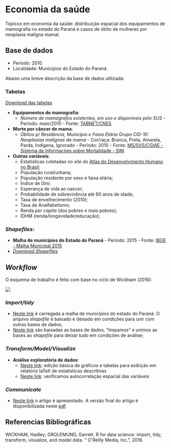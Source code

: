 # Economia da saúde

Tópicos em economia da saúde: distribuição espacial dos equipamentos de mamografia no estado do Paraná e casos de óbito de mulheres por neoplasia malígna mamal.

## Base de dados

- Período: 2010.
- Localidade: Municípios do Estado do Paraná.

Abaixo uma breve descrição da base de dados utilizada:

### Tabelas
[_Download_ das tabelas](https://github.com/rdurl0/economia_da_saude/tree/master/Tabelas)
- **Equipamentos de mamografia**:
  - _Número de mamógrafos existentes, em uso e disponíveis pelo SUS_ - Período: maio/2010 - Fonte: [TABNET/CNES](http://www2.datasus.gov.br/DATASUS/index.php?area=0204&id=11671&VObj=http://tabnet.datasus.gov.br/cgi/deftohtm.exe?cnes/cnv/equipo).
- **Morte por câncer de mama**:
  - _Óbitos p/ Residência, Município e Faixa Etária Grupo CID-10: Neoplasias malignas da mama_ - Cor/raça: Branca, Preta, Amarela, Parda, Indígena, Ignorado - Período: 2010 - Fonte: [MS/SVS/CGIAE - Sistema de Informações sobre Mortalidade - SIM](http://www2.datasus.gov.br/DATASUS/index.php?area=0205&id=6937).
- **Outras variáveis**:
  - Estatísticas coletadas no _site_ do [Atlas do Desenvolvimento Humano no Brasil](https://goo.gl/CWjMkb);
  - População rural/urbana;
  - População residente por sexo e faixa etária;
  - Índice de _Gini_;
  - Esperança de vida ao nascer;
  - Probabilidade de sobrevivência até 60 anos de idade;
  - Taxa de envelhecimento (2010);
  - Taxa de Analfabetismo;
  - Renda _per capita_ (dos pobres e mais pobres);
  - IDHM (renda/longevidade/educação);
      
      
### _Shapefiles_:
- **Malha de municípios do Estado do Paraná** - Período: 2015 - Fonte: [IBGE - Malha Municipal 2015](https://goo.gl/Dprczu)
- [_Download Shapefiles_](https://github.com/rdurl0/economia_da_saude/tree/master/shp)

## _Workflow_
O esquema de trabalho é feito com base no ciclo de Wickham (2016):

![](https://github.com/rdurl0/economia_da_saude/blob/master/r4ds.png)

### _Import/tidy_
- [Neste link](https://github.com/rdurl0/economia_da_saude/blob/master/1_Malha_de_municipios_no_estado_do_Paran%C3%A1.md) é carregada a malha de municípios do estado do Paraná. O arquivo _shapefile_ é baixado e deixado em condições para unir com outras bases de dados;
- [Neste link](https://github.com/rdurl0/economia_da_saude/blob/master/2_Bases_de_dados.md) são baixadas as bases de dados, "limpamos" e unimos as bases ao _shapefile_ para deixar tudo em condições de análise;

### _Transform/Model/Visualize_
- **Análise exploratória de dados**:
    - [Neste link](https://github.com/rdurl0/economia_da_saude/blob/master/3_Analise_exploratoria.md): edição básica de gráficos e tabelas para exibição em relatório laTeX de estatísticas descritivas
    - [Neste link](https://github.com/rdurl0/economia_da_saude/blob/master/4_Autocorrelacao_espacial.md): verificamos autocorrelação espacial das variáveis
    
### _Communicate_
- [Neste link]() o artigo é apresentado. A versão final do artigo é disponibilizada neste [pdf]().

## Referencias Bibliográficas
WICKHAM, Hadley; GROLEMUND, Garrett. R for data science: import, tidy, transform, visualize, and model data. " O'Reilly Media, Inc.", 2016.
